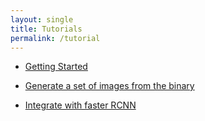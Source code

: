 ```yaml
---
layout: single
title: Tutorials
permalink: /tutorial
---
```

- [Getting Started](getting_started.html)

<!-- Next step -->
- [Generate a set of images from the binary](ipynb_generate_images.html)

- [Integrate with faster RCNN]()
